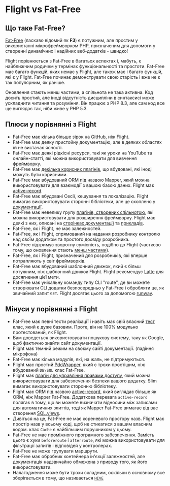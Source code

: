 # Flight vs Fat-Free

## Що таке Fat-Free?
[Fat-Free](https://fatfreeframework.com) (ласкаво відомий як **F3**) є потужним, але простим у використанні мікрофреймворком PHP, призначеним для допомоги у створенні динамічних і надійних веб-додатків - швидко!

Flight порівнюється з Fat-Free в багатьох аспектах і, мабуть, є найближчим родичем у термінах функціональності та простоти. Fat-Free має багато функцій, яких немає у Flight, але також має і багато функцій, які є у Flight. Fat-Free починає демонструвати свою старість і вже не є так популярним, як раніше.

Оновлення стають менш частими, а спільнота не така активна. Код досить простий, але іноді відсутність дисципліни в синтаксисі може ускладнити читання та розуміння. Він працює з PHP 8.3, але сам код все ще виглядає так, ніби живе у PHP 5.3.

## Плюси у порівнянні з Flight

- Fat-Free має кілька більше зірок на GitHub, ніж Flight.
- Fat-Free має деяку пристойну документацію, але в деяких областях їй не вистачає ясності.
- Fat-Free має деякі рідкісні ресурси, такі як уроки на YouTube та онлайн-статті, які можна використовувати для вивчення фреймворку.
- Fat-Free має [декілька корисних плагінів](https://fatfreeframework.com/3.8/api-reference), що вбудовані, які іноді можуть бути корисними.
- Fat-Free має вбудований ORM під назвою Mapper, який можна використовувати для взаємодії з вашою базою даних. Flight має [active-record](/awesome-plugins/active-record).
- Fat-Free має вбудовані Сесії, кешування та локалізацію. Flight вимагає використовувати сторонні бібліотеки, але це охоплено у [документації](/awesome-plugins).
- Fat-Free має невелику групу [плагінів, створених спільнотою](https://fatfreeframework.com/3.8/development#Community), які можна використовувати для розширення фреймворку. Flight має деякі з них, описані на [сторінках документації](/awesome-plugins) та [прикладів](/examples).
- Fat-Free, як і Flight, не має залежностей.
- Fat-Free, як і Flight, спрямований на надання розробнику контролю над своїм додатком та простого досвіду розробника.
- Fat-Free підтримує зворотну сумісність, подібно до Flight (частково тому, що оновлення стають [менш частими](https://github.com/bcosca/fatfree/releases)).
- Fat-Free, як і Flight, призначений для розробників, які вперше потрапляють у світ фреймворків.
- Fat-Free має вбудований шаблонний движок, який є більш потужним, ніж шаблонний движок Flight. Flight рекомендує [Latte](/awesome-plugins/latte) для досягнення цієї мети.
- Fat-Free має унікальну команду типу CLI "route", де ви можете створювати CLI додатки безпосередньо у Fat-Free і обробляти це, як звичайний запит `GET`. Flight досягає цього за допомогою [runway](/awesome-plugins/runway).

## Мінуси у порівнянні з Flight

- Fat-Free має певні тести реалізації і навіть має свій власний [тест](https://fatfreeframework.com/3.8/test) клас, який є дуже базовим. Проте,
  він не 100% модульно протестований, як Flight.
- Вам доведеться використовувати пошукову систему, таку як Google, щоб фактично знайти сайт документації.
- Flight має темний режим на своєму сайті документації. (падіння мікрофона)
- Fat-Free має кілька модулів, які, на жаль, не підтримуються.
- Flight має простий [PdoWrapper](/awesome-plugins/pdo-wrapper), який є трохи простішим, ніж вбудований `DB\SQL` клас Fat-Free.
- Flight має [плагін для управління правами доступу](/awesome-plugins/permissions), який можна використовувати для забезпечення безпеки вашого додатку. Slim вимагає використовувати 
  сторонню бібліотеку.
- Flight має ORM під назвою [active-record](/awesome-plugins/active-record), який виглядає більше як ORM, ніж Mapper Fat-Free.
  Додаткова перевага `active-record` полягає в тому, що ви можете визначати відносини між записами для автоматичних злиттів, тоді як Mapper Fat-Free
  вимагає від вас створення [SQL.views](https://fatfreeframework.com/3.8/databases#ProsandCons).
- Дивіться на це, Fat-Free не має кореневого простору назв. Flight має простір назв у всьому коді, щоб не стикатися з вашим власним кодом.
  клас `Cache` є найбільшим порушником у цьому.
- Fat-Free не має проміжного програмного забезпечення. Замість цього є хуки `beforeroute` і `afterroute`, які можна використовувати для фільтрації запитів і відповідей у контролерах.
- Fat-Free не може групувати маршрути.
- Fat-Free має обробник контейнера ін'єкції залежностей, але документація надзвичайно обмежена з приводу того, як його використовувати.
- Налагодження може бути трохи складним, оскільки в основному все зберігається в тому, що називається [`HIVE`](https://fatfreeframework.com/3.8/quick-reference)